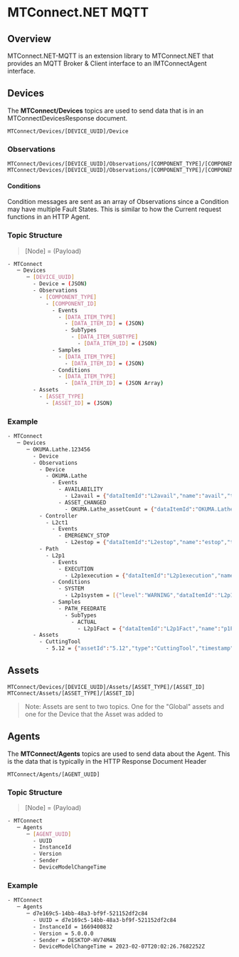 ﻿# MTConnect.NET MQTT

## Overview
MTConnect.NET-MQTT is an extension library to MTConnect.NET that provides an MQTT Broker & Client interface to an IMTConnectAgent interface.

## Devices
The **MTConnect/Devices** topics are used to send data that is in an MTConnectDevicesResponse document.

```
MTConnect/Devices/[DEVICE_UUID]/Device
```

### Observations
```
MTConnect/Devices/[DEVICE_UUID]/Observations/[COMPONENT_TYPE]/[COMPONENT_ID]/[DATA_ITEM_CATEGORY]/[DATA_ITEM_TYPE]/[DATA_ITEM_ID]
MTConnect/Devices/[DEVICE_UUID]/Observations/[COMPONENT_TYPE]/[COMPONENT_ID]/[DATA_ITEM_CATEGORY]/[DATA_ITEM_TYPE]/SubTypes/[DATA_ITEM_SUBTYPE]/[DATA_ITEM_ID]
```
#### Conditions
Condition messages are sent as an array of Observations since a Condition may have multiple Fault States. This is similar to how the Current request functions in an HTTP Agent.

### Topic Structure

> [Node] = (Payload)

```bash
- MTConnect
   ─ Devices
      ─ [DEVICE_UUID]
        - Device = (JSON)
        - Observations
          - [COMPONENT_TYPE]
            - [COMPONENT_ID]
              - Events
                - [DATA_ITEM_TYPE]
                  - [DATA_ITEM_ID] = (JSON)
                  - SubTypes
                    - [DATA_ITEM_SUBTYPE]
                      - [DATA_ITEM_ID] = (JSON)
              - Samples
                - [DATA_ITEM_TYPE]
                  - [DATA_ITEM_ID] = (JSON)
              - Conditions
                - [DATA_ITEM_TYPE]
                  - [DATA_ITEM_ID] = (JSON Array)
        - Assets
          - [ASSET_TYPE]
            - [ASSET_ID] = (JSON)
```

### Example
```bash
- MTConnect
   ─ Devices
      ─ OKUMA.Lathe.123456
        - Device
        - Observations
          - Device
            - OKUMA.Lathe
              - Events
                - AVAILABILITY
                  - L2avail = {"dataItemId":"L2avail","name":"avail","type":"AVAILABILITY","timestamp":"2023-02-07T20:02:26.8978653Z","result":"AVAILABLE"}
                - ASSET_CHANGED
                  - OKUMA.Lathe_assetCount = {"dataItemId":"OKUMA.Lathe_assetCount","name":"assetCount","type":"ASSET_COUNT","timestamp":"2023-02-07T20:02:26.7671421Z","result":"UNAVAILABLE","count":0}
          - Controller
            - L2ct1
              - Events
                - EMERGENCY_STOP
                  - L2estop = {"dataItemId":"L2estop","name":"estop","type":"EMERGENCY_STOP","timestamp":"2023-02-07T20:02:26.8978653Z","result":"ARMED"}
          - Path
            - L2p1
              - Events
                - EXECUTION
                  - L2p1execution = {"dataItemId":"L2p1execution","name":"p1execution","type":"EXECUTION","timestamp":"2023-02-07T20:02:26.7671421Z","result":"UNAVAILABLE"}
              - Conditions
                - SYSTEM
                  - L2p1system = [{"level":"WARNING","dataItemId":"L2p1system","name":"p1system","type":"SYSTEM","timestamp":"2023-02-07T20:30:16.8639659Z","result":"Not Found","nativeCode":"404"},{"level":"FAULT","dataItemId":"L2p1system","name":"p1system","type":"SYSTEM","timestamp":"2023-02-07T20:30:38.9662297Z","result":"Interval Error","nativeCode":"500"}]
              - Samples
                - PATH_FEEDRATE
                  - SubTypes
                    - ACTUAL
                      - L2p1Fact = {"dataItemId":"L2p1Fact","name":"p1Fact","type":"PATH_FEEDRATE","subType":"ACTUAL","timestamp":"2023-02-07T20:02:26.7671421Z","result":"UNAVAILABLE"}
        - Assets
          - CuttingTool
            - 5.12 = {"assetId":"5.12","type":"CuttingTool","timestamp":"2023-02-07T13:36:04.7288143Z","deviceUuid":"OKUMA.Lathe.123456","serialNumber":"12345678946","toolId":"12","cuttingToolLifeCycle":{"cutterStatus":["AVAILABLE","NEW","MEASURED"],"location":{"type":"SPINDLE"},"programToolGroup":"5","programToolNumber":"12","measurements":[{"type":"FunctionalLength","value":7.6543,"units":"MILLIMETER","code":"LF"},{"type":"CuttingDiameterMax","value":0.375,"units":"MILLIMETER","code":"DC"}]}}
```

## Assets
```
MTConnect/Devices/[DEVICE_UUID]/Assets/[ASSET_TYPE]/[ASSET_ID]
MTConnect/Assets/[ASSET_TYPE]/[ASSET_ID]
```
> Note: Assets are sent to two topics. One for the "Global" assets and one for the Device that the Asset was added to



## Agents
The **MTConnect/Agents** topics are used to send data about the Agent. This is the data that is typically in the HTTP Response Document Header

```
MTConnect/Agents/[AGENT_UUID]
```

### Topic Structure

> [Node] = (Payload)

```bash
- MTConnect
   ─ Agents
      ─ [AGENT_UUID]
        - UUID
        - InstanceId
        - Version
        - Sender
        - DeviceModelChangeTime
```

### Example
```bash
- MTConnect
   ─ Agents
      ─ d7e169c5-14bb-48a3-bf9f-521152df2c84
        - UUID = d7e169c5-14bb-48a3-bf9f-521152df2c84
        - InstanceId = 1669400832
        - Version = 5.0.0.0
        - Sender = DESKTOP-HV74M4N
        - DeviceModelChangeTime = 2023-02-07T20:02:26.7682252Z
```